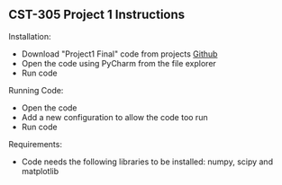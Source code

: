 ## CST-305 Project 1 Instructions ## 

Installation:

- Download "Project1 Final" code from projects [Github](https://github.com/Nixirn/CST-305-Proj.1) 
- Open the code using PyCharm from the file explorer 
- Run code

Running Code:

- Open the code
- Add a new configuration to allow the code too run 
- Run code

Requirements: 

- Code needs the following libraries to be installed: numpy, scipy and matplotlib
